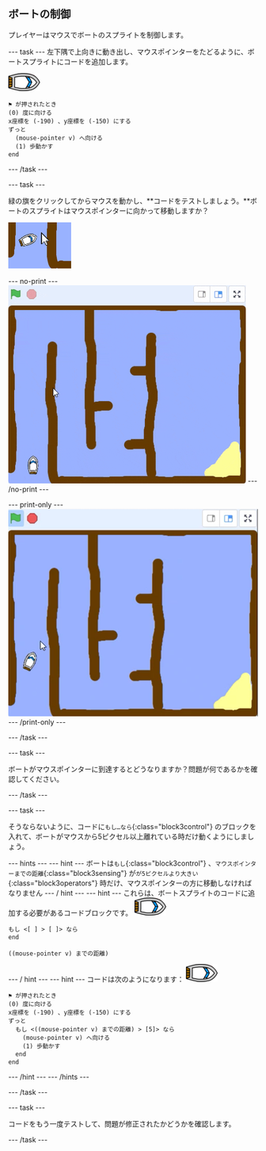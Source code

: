 ## ボートの制御

プレイヤーはマウスでボートのスプライトを制御します。

\--- task \--- 左下隅で上向きに動き出し、マウスポインターをたどるように、ボートスプライトにコードを追加します。

![ボートのスプライト](images/boat_resize.png)

```blocks3
⚑ が押されたとき
(0) 度に向ける
x座標を (-190) 、y座標を (-150) にする
ずっと 
  (mouse-pointer v) へ向ける
  (1) 歩動かす
end
```

\--- /task \---

\--- task \---

緑の旗をクリックしてからマウスを動かし、**コードをテストしましょう。**ボートのスプライトはマウスポインターに向かって移動しますか？

![スクリーンショット](images/boat-mouse.png)

\--- no-print \--- ![screenshot](images/boat-pointer-test-anim.gif) \--- /no-print \---

\--- print-only \--- ![screenshot](images/boat-pointer-test-anim.png) \--- /print-only \---

\--- /task \---

\--- task \---

ボートがマウスポインターに到達するとどうなりますか？問題が何であるかを確認してください。

\--- /task \---

\--- task \---

そうならないように、コードに`もし…なら`{:class="block3control"} のブロックを入れて、ボートがマウスから5ピクセル以上離れている時だけ動くようにしましょう。

\--- hints \--- \--- hint \--- ボートは`もし`{:class="block3control"} 、`マウスポインターまでの距離`{:class="block3sensing"} が`が5ピクセルより大きい`{:class="block3operators"} 時だけ、マウスポインターの方に移動しなければなりません \--- / hint \--- \--- hint \--- これらは、ボートスプライトのコードに追加する必要があるコードブロックです。 ![ボートのスプライト](images/boat_resize.png)

```blocks3
もし <[ ] > [ ]> なら
end

((mouse-pointer v) までの距離)
```

\--- / hint \--- \--- hint \--- コードは次のようになります： ![ボートのスプライト](images/boat_resize.png)

```blocks3
⚑ が押されたとき
(0) 度に向ける
x座標を (-190) 、y座標を (-150) にする
ずっと 
  もし <((mouse-pointer v) までの距離) > [5]> なら 
    (mouse-pointer v) へ向ける
    (1) 歩動かす
  end
end
```

\--- /hint \--- \--- /hints \---

\--- /task \---

\--- task \---

コードをもう一度テストして、問題が修正されたかどうかを確認します。

\--- /task \---